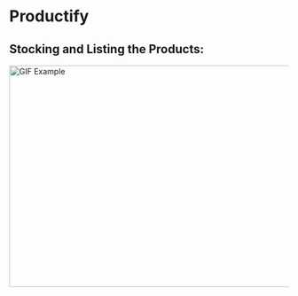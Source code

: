 # Productify

## Stocking and Listing the Products:
<html lang="en">
<body>
    <!-- GIF görüntüsü için img etiketi kullanılır -->
    <img src="https://im3.ezgif.com/tmp/ezgif-3-760fc60e58.gif" alt="GIF Example"width="800" height="400">
</body>

</html>
